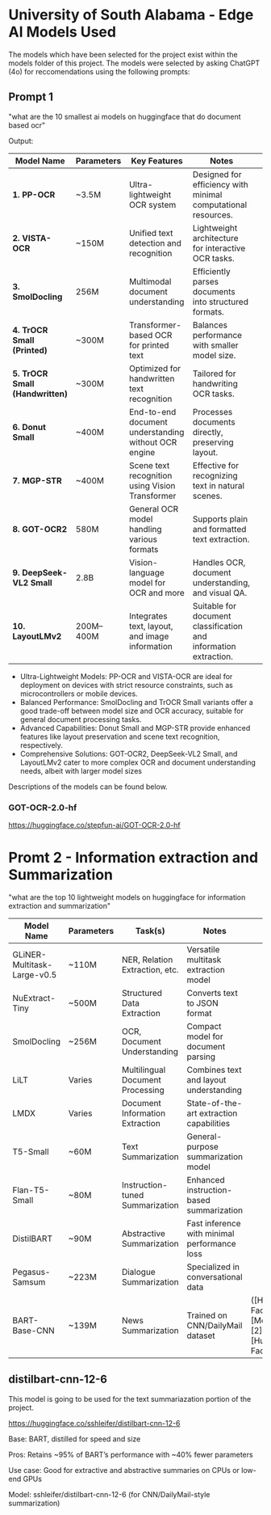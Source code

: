 # University of South Alabama - Edge AI Models Used

The models which have been selected for the project exist within the models folder of this project. The models were selected by asking ChatGPT (4o) for reccomendations using the following prompts:

## Prompt 1

"what are the 10 smallest ai models on huggingface that do document based ocr"

Output:

| Model Name                       | Parameters | Key Features                                         | Notes                                                            |                                                                                                            |
| -------------------------------- | ---------- | ---------------------------------------------------- | ---------------------------------------------------------------- | ---------------------------------------------------------------------------------------------------------- |
| **1. PP-OCR**                    | \~3.5M     | Ultra-lightweight OCR system                         | Designed for efficiency with minimal computational resources.    |                                                                                                            |
| **2. VISTA-OCR**                 | \~150M     | Unified text detection and recognition               | Lightweight architecture for interactive OCR tasks.              |                                                                                                            |
| **3. SmolDocling**               | 256M       | Multimodal document understanding                    | Efficiently parses documents into structured formats.            |                                                                                                            |
| **4. TrOCR Small (Printed)**     | \~300M     | Transformer-based OCR for printed text               | Balances performance with smaller model size.                    |                                                                                                            |
| **5. TrOCR Small (Handwritten)** | \~300M     | Optimized for handwritten text recognition           | Tailored for handwriting OCR tasks.                              |                                                                                                            |
| **6. Donut Small**               | \~400M     | End-to-end document understanding without OCR engine | Processes documents directly, preserving layout.                 |                                                                                                            |
| **7. MGP-STR**                   | \~400M     | Scene text recognition using Vision Transformer      | Effective for recognizing text in natural scenes.                |                                                                                                            |
| **8. GOT-OCR2**                  | 580M       | General OCR model handling various formats           | Supports plain and formatted text extraction.                    |                                                                                                            |
| **9. DeepSeek-VL2 Small**        | 2.8B       | Vision-language model for OCR and more               | Handles OCR, document understanding, and visual QA.              |                                                                                                            |
| **10. LayoutLMv2**               | 200M–400M  | Integrates text, layout, and image information       | Suitable for document classification and information extraction. | 

* Ultra-Lightweight Models: PP-OCR and VISTA-OCR are ideal for deployment on devices with strict resource constraints, such as microcontrollers or mobile devices.
* Balanced Performance: SmolDocling and TrOCR Small variants offer a good trade-off between model size and OCR accuracy, suitable for general document processing tasks.
* Advanced Capabilities: Donut Small and MGP-STR provide enhanced features like layout preservation and scene text recognition, respectively.
* Comprehensive Solutions: GOT-OCR2, DeepSeek-VL2 Small, and LayoutLMv2 cater to more complex OCR and document understanding needs, albeit with larger model sizes

Descriptions of the models can be found below.

### GOT-OCR-2.0-hf

https://huggingface.co/stepfun-ai/GOT-OCR-2.0-hf

# Promt 2 - Information extraction and Summarization

"what are the top 10 lightweight models on huggingface for information extraction and summarization"

| Model Name                  | Parameters | Task(s)                          | Notes                                        |                                                                                                                                                                          |
| --------------------------- | ---------- | -------------------------------- | -------------------------------------------- | ------------------------------------------------------------------------------------------------------------------------------------------------------------------------ |
| GLiNER-Multitask-Large-v0.5 | \~110M     | NER, Relation Extraction, etc.   | Versatile multitask extraction model         |                                                                                                                                                                          |
| NuExtract-Tiny              | \~500M     | Structured Data Extraction       | Converts text to JSON format                 |                                                                                                                                                                          |
| SmolDocling                 | \~256M     | OCR, Document Understanding      | Compact model for document parsing           |                                                                                                                                                                          |
| LiLT                        | Varies     | Multilingual Document Processing | Combines text and layout understanding       |                                                                                                                                                                          |
| LMDX                        | Varies     | Document Information Extraction  | State-of-the-art extraction capabilities     |                                                                                                                                                                          |
| T5-Small                    | \~60M      | Text Summarization               | General-purpose summarization model          |                                                                                                                                                                          |
| Flan-T5-Small               | \~80M      | Instruction-tuned Summarization  | Enhanced instruction-based summarization     |                                                                                                                                                                          |
| DistilBART                  | \~90M      | Abstractive Summarization        | Fast inference with minimal performance loss |                                                                                                                                                                          |
| Pegasus-Samsum              | \~223M     | Dialogue Summarization           | Specialized in conversational data           |                                                                                                                                                                          |
| BART-Base-CNN               | \~139M     | News Summarization               | Trained on CNN/DailyMail dataset             | ([Hugging Face][1], [Medium][2], [Hugging Face]


## distilbart-cnn-12-6

This model is going to be used for the text summariazation portion of the project.

https://huggingface.co/sshleifer/distilbart-cnn-12-6

Base: BART, distilled for speed and size

Pros: Retains ~95% of BART’s performance with ~40% fewer parameters

Use case: Good for extractive and abstractive summaries on CPUs or low-end GPUs

Model: sshleifer/distilbart-cnn-12-6 (for CNN/DailyMail-style summarization)